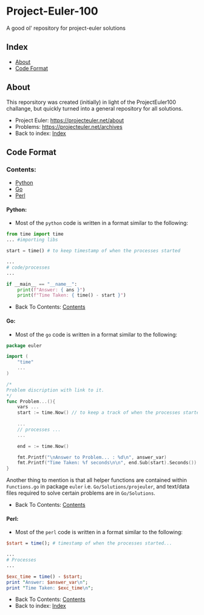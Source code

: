 # Project-Euler-100 
A good ol' repository for project-euler solutions

## Index
  - [About](#about)
  - [Code Format](#code-format)

## About
This reporsitory was created (initially) in light of the ProjectEuler100 challange, but quickly turned into a general repository for all solutions.
* Project Euler: https://projecteuler.net/about
* Problems: https://projecteuler.net/archives
* Back to index: [Index](#index)


## Code Format

### Contents:
  - [Python](#python)
  - [Go](#go)
  - [Perl](#perl)

#### Python:
* Most of the `python` code is written in a format similar to the following:
```py
from time import time
... #importing libs

start = time() # to keep timestamp of when the processes started

...
# code/processes
...

if __main__ == "__name__":
    print(f"Answer: { ans }")
    print(f"Time Taken: { time() - start }")
```

* Back To Contents: [Contents](#contents)

#### Go:
* Most of the `go` code is written in a format similar to the following:
```go
package euler

import (
    "time"
    ...
)

/*
Problem discription with link to it.
*/
func Problem...(){
    vars ...
    start := time.Now() // to keep a track of when the processes started
    
    ...
    // processes ...
    ...

    end = := time.Now()

    fmt.Printf("\nAnswer to Problem... : %d\n", answer_var)
    fmt.Printf("Time Taken: %f seconds\n\n", end.Sub(start).Seconds())
}
```
Another thing to mention is that all helper functions are contained within `Functions.go` in package `euler` i.e. `Go/Solutions/projeuler`, and text/data files required to solve certain problems are in `Go/Solutions`.

* Back To Contents: [Contents](#contents)

#### Perl:
* Most of the `perl` code is written in a format similar to the following:
```perl
$start = time(); # timestamp of when the processes started...

...
# Processes
...

$exc_time = time() - $start;
print "Answer: $answer_var\n";
print "Time Taken: $exc_time\n";
```
* Back To Contents: [Contents](#contents)
* Back to index: [Index](#index)
